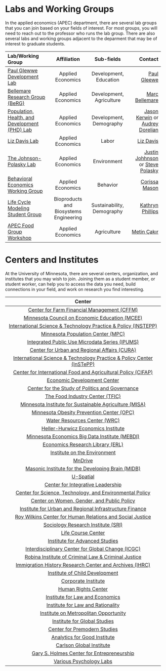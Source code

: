 # Labs and Working Groups   

In the applied economics (APEC) department, there are several lab groups that you can join based on your fields of interest. 
For most groups, you will need to reach out to the professor who runs the lab group. 
There are also several labs and working groups adjacent to the deparment that may be of interest to graduate students. 


| **Lab/Working Group**   | **Affiliation** | **Sub-fields** | **Contact** | 
| :---        |    :----:   |    :----:   |    ---: |
| [Paul Glewwe Development Lab](https://apec.umn.edu/people/paul-glewwe)       |   Applied Economics    |    Development, Education    |   [Paul Gleewe](https://apec.umn.edu/people/paul-glewwe)  |
| [Bellemare Research Group (BeRG)](http://marcfbellemare.com/wordpress/graduate-student-supervision)       |   Applied Economics    |    Development, Agriculture    |   [Marc Bellemare](http://marcfbellemare.com/wordpress/about)  |
| [Population, Health, and Development (PHD) Lab](https://www.audreydorelien.com/lab)       |   Applied Economics    |    Development, Demography    |   [Jason Kerwin](https://jasonkerwin.com/) or [Audrey Dorelian](https://www.audreydorelien.com/lab)  |
| [Liz Davis Lab](https://apec.umn.edu/people/elizabeth-davis)       |   Applied Economics    |    Labor    |   [Liz Davis](https://apec.umn.edu/people/elizabeth-davis)  |
| [The Johnson-Polasky Lab](https://polaskylab.umn.edu/)       |   Applied Economics    |    Environment    |   [Justin Johhnson](https://johnsonpolaskylab.umn.edu/home/justin-johnson) or [Steve Polasky](https://apec.umn.edu/people/stephen-polasky) |
| [Behavioral Economics Working Group]()       |   Applied Economics    |    Behavior    |   [Corissa Mason](marso056@umn.edu) |
| [Life Cycle Modeling Student Group]()       |   Bioproducts and Biosystems Engineering    |    Sustainability, Demography    |   [Kathryn Phillips](phil0929@umn.edu)  |
| [APEC Food Group Workshop]()       |   Applied Economics    |    Agriculture   |   [Metin Çakır](mcakir@umn.edu)  |


<!-- | [EFROG]()       |   Applied Economics    |    Econometrics   |   [Thomas Durfee](durfe019@umn.edu)  | -->




# Centers and Institutes   

At the University of Minnesota, there are several centers, organization, and institutes that you may wish to join. 
Joining them as a student member, or student worker, can help you to access the data you need, build connections in your field, and work on research you find interesting. 


| **Center**   |  
| :----:       |  
| [Center for Farm Financial Management (CFFM)](https://www.cffm.umn.edu/) |
| [Minnesota Council on Economic Education (MCEE)](https://instepp.umn.edu/) |
| [International Science & Technology Practice & Policy (INSTEPP)](https://instepp.umn.edu/) |
| [Minnesota Population Center (MPC)](https://pop.umn.edu/)       |
| [Integrated Public Use Microdata Series (IPUMS)](https://www.ipums.org/)       | 
| [Center for Urban and Regional Affairs (CURA)](https://www.cura.umn.edu/) |
| [International Science & Technology Practice & Policy Center (InSTePP)](https://instepp.umn.edu/) |
| [Center for International Food and Agricultural Policy (CIFAP)](http://www.cifap.umn.edu/) |
| [Economic Development Center](https://extension.umn.edu/community-development/economic-development) | 
| [Center for the Study of Politics and Governance](https://www.hhh.umn.edu/research-centers/center-study-politics-and-governance) |
| [The Food Industry Center (TFIC)](https://foodindustrycenter.umn.edu/) |
| [Minnesota Institute for Sustainable Agriculture (MISA)](http://www.misa.umn.edu/) |
| [Minnesota Obesity Prevention Center (OPC)](http://www.opc.umn.edu/) |
| [Water Resources Center (WRC)](https://www.wrc.umn.edu/) |
| [Heller-Hurwicz Economics Institute](https://cla.umn.edu/heller-hurwicz) |
| [Minnesota Economics Big Data Institute (MEBDI)](https://cla.umn.edu/economics/research/research-centers/minnesota-economics-big-data-institute) |
| [Economics Research Library (ERL)](https://sites.google.com/umn.edu/theeconomicsresearchlibrary/home) |
| [Institute on the Environment](https://environment.umn.edu/) |
| [MnDrive](https://research.umn.edu/about-us/initiatives/mndrive) |
| [Masonic Institute for the Developing Brain (MIDB)](https://midb.umn.edu/) |
| [U-Spatial](https://rc.umn.edu/uspatial) |
| [Center for Integrative Leadership](https://leadership.umn.edu/) |
| [Center for Science, Technology, and Environmental Policy](https://www.hhh.umn.edu/cstep/center-science-technology-and-environmental-policy) |
| [Center on Women, Gender, and Public Policy](https://www.hhh.umn.edu/research-centers/center-women-gender-and-public-policy) |
| [Institute for Urban and Regional Infrastructure Finance](https://www.hhh.umn.edu/research-centers/institute-urban-and-regional-infrastructure-finance) |
| [Roy Wilkins Center for Human Relations and Social Justice](https://www.hhh.umn.edu/research-centers/roy-wilkins-center-human-relations-and-social-justice) | 
| [Sociology Research Institute (SRI)](https://cla.umn.edu/sociology/research-collaboration/sociology-research-institute-sri) |
| [Life Course Center](https://lcc.umn.edu/) |
| [Institute for Advanced Studies](https://ias.umn.edu/programs) |
| [Interdisciplinary Center for Global Change (ICGC)](http://www.icgc.umn.edu/) |
| [Robina Institute of Criminal Law & Criminal Justice](https://robinainstitute.umn.edu/) |
| [Immigration History Research Center and Archives (IHRC)](https://cla.umn.edu/ihrc) |
| [Institute of Child Development](http://www.cehd.umn.edu/icd/) |
| [Corporate Institute](https://law.umn.edu/corporate-institute) |
| [Human Rights Center](https://law.umn.edu/human-rights-center) |
| [Institute for Law and Economics](https://law.umn.edu/institute-law-economics) |
| [Institute for Law and Rationality](https://law.umn.edu/institute-law-rationality) |
| [Institute on Metropolitan Opportunity](https://law.umn.edu/institute-metropolitan-opportunity) |
| [Institute for Global Studies](https://cla.umn.edu/global-studies) |
| [Center for Premodern Studies](https://cla.umn.edu/premodern) |
| [Analytics for Good Institute](https://carlsonschool.umn.edu/centers-institutes/analytics-for-good) |
| [Carlson Global Institute](https://carlsonschool.umn.edu/centers-institutes/carlson-global-institute) |
| [Gary S. Holmes Center for Entrepreneurship](https://carlsonschool.umn.edu/centers-institutes/holmes-center) |
| [Various Psychology Labs](https://cla.umn.edu/psychology/research/research-labs) |